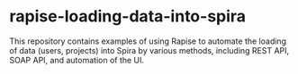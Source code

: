 # rapise-loading-data-into-spira
This repository contains examples of using Rapise to automate the loading of data (users, projects) into Spira by various methods, including REST API, SOAP API, and automation of the UI.
